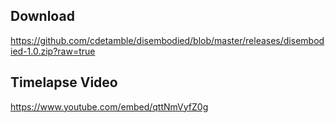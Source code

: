 ## Download

https://github.com/cdetamble/disembodied/blob/master/releases/disembodied-1.0.zip?raw=true

## Timelapse Video

https://www.youtube.com/embed/qttNmVyfZ0g
